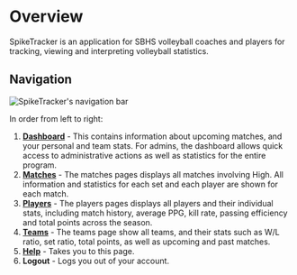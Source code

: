 # Overview

SpikeTracker is an application for SBHS volleyball coaches and players for
tracking, viewing and interpreting volleyball statistics.

## Navigation

![SpikeTracker's navigation bar](/help/navbar.png)

In order from left to right:

1. **[Dashboard](/app/help/dashboard)** - This contains information about
   upcoming matches, and your personal and team stats. For admins, the dashboard
   allows quick access to administrative actions as well as statistics for the
   entire program.
2. **[Matches](/app/help/matches)** - The matches pages displays all matches
   involving High. All information and statistics for each set and each player
   are shown for each match.
3. **[Players](/app/help/players)** - The players pages displays all players and
   their individual stats, including match history, average PPG, kill rate,
   passing efficiency and total points across the season.
4. **[Teams](/app/help/teams)** - The teams page show all teams, and their stats
   such as W/L ratio, set ratio, total points, as well as upcoming and past
   matches.
5. **[Help](/app/help)** - Takes you to this page.
6. **Logout** - Logs you out of your account.

